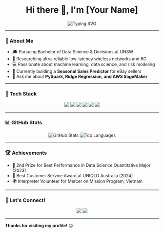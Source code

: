<h1 align="center">Hi there 👋, I'm [Your Name]</h1>
<p align="center">
  <img src="https://readme-typing-svg.demolab.com?font=Fira+Code&size=22&pause=1000&color=00FF00&center=true&vCenter=true&width=600&lines=Data+Scientist+%7C+ML+Engineer+%7C+6G+Researcher;Passionate+about+Wireless+Networks+%26+Data+Science;Always+learning+and+exploring+new+technologies" alt="Typing SVG" />
</p>

---

### 🌟 **About Me**
- 🎓 Pursuing Bachelor of Data Science & Decisions at UNSW
- 🔬 Researching ultra-reliable low-latency wireless networks and 6G
- 💻 Passionate about machine learning, data science, and risk modeling
- 🌱 Currently building a **Seasonal Sales Predictor** for eBay sellers
- 💬 Ask me about **PySpark, Ridge Regression, and AWS SageMaker**

---

### 🚀 **Tech Stack**
<p align="center">
  <img src="https://img.shields.io/badge/Python-3776AB?style=for-the-badge&logo=python&logoColor=white" />
  <img src="https://img.shields.io/badge/R-276DC3?style=for-the-badge&logo=r&logoColor=white" />
  <img src="https://img.shields.io/badge/PySpark-E25A1C?style=for-the-badge&logo=apachespark&logoColor=white" />
  <img src="https://img.shields.io/badge/PostgreSQL-316192?style=for-the-badge&logo=postgresql&logoColor=white" />
  <img src="https://img.shields.io/badge/AWS_SageMaker-232F3E?style=for-the-badge&logo=amazonaws&logoColor=white" />
  <img src="https://img.shields.io/badge/Streamlit-FF4B4B?style=for-the-badge&logo=streamlit&logoColor=white" />
</p>

---

### 📊 **GitHub Stats**
<p align="center">
  <img src="https://github-readme-stats.vercel.app/api?username=yourusername&show_icons=true&theme=radical" alt="GitHub Stats" />
  <img src="https://github-readme-stats.vercel.app/api/top-langs/?username=yourusername&layout=compact&theme=radical" alt="Top Languages" />
</p>

---

### 🏆 **Achievements**
- 🥇 2nd Prize for Best Performance in Data Science Quantitative Major (2023)
- 🌟 Best Customer Service Award at UNIQLO Australia (2024)
- 🌍 Interpreter Volunteer for Mercer on Mission Program, Vietnam

---

### 💬 **Let's Connect!**
<p align="center">
  <a href="https://www.linkedin.com/in/thanh-tung-vu/"><img src="https://img.shields.io/badge/LinkedIn-0077B5?style=for-the-badge&logo=linkedin&logoColor=white"/></a>
  <a href="mailto:your.email@example.com"><img src="https://img.shields.io/badge/Email-D14836?style=for-the-badge&logo=gmail&logoColor=white"/></a>
</p>

---

**Thanks for visiting my profile!** 😊
